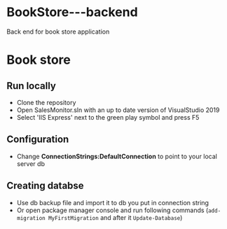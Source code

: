 # BookStore---backend
Back end for book store application
# Book store

## Run locally

- Clone the repository
- Open SalesMonitor.sln with an up to date version of VisualStudio 2019
- Select 'IIS Express' next to the green play symbol and press F5

## Configuration
- Change **ConnectionStrings:DefaultConnection** to point to your local server db

## Creating databse
- Use db backup file and import it to db you put in connection string
- Or open package manager console and run following commands (`add-migration MyFirstMigration` and after it `Update-Database`)
